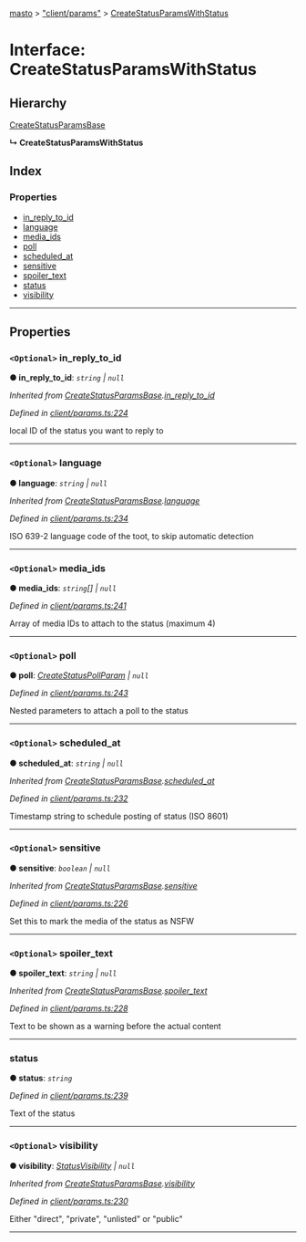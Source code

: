 [masto](../README.md) > ["client/params"](../modules/_client_params_.md) > [CreateStatusParamsWithStatus](../interfaces/_client_params_.createstatusparamswithstatus.md)

# Interface: CreateStatusParamsWithStatus

## Hierarchy

 [CreateStatusParamsBase](_client_params_.createstatusparamsbase.md)

**↳ CreateStatusParamsWithStatus**

## Index

### Properties

* [in_reply_to_id](_client_params_.createstatusparamswithstatus.md#in_reply_to_id)
* [language](_client_params_.createstatusparamswithstatus.md#language)
* [media_ids](_client_params_.createstatusparamswithstatus.md#media_ids)
* [poll](_client_params_.createstatusparamswithstatus.md#poll)
* [scheduled_at](_client_params_.createstatusparamswithstatus.md#scheduled_at)
* [sensitive](_client_params_.createstatusparamswithstatus.md#sensitive)
* [spoiler_text](_client_params_.createstatusparamswithstatus.md#spoiler_text)
* [status](_client_params_.createstatusparamswithstatus.md#status)
* [visibility](_client_params_.createstatusparamswithstatus.md#visibility)

---

## Properties

<a id="in_reply_to_id"></a>

### `<Optional>` in_reply_to_id

**● in_reply_to_id**: *`string` \| `null`*

*Inherited from [CreateStatusParamsBase](_client_params_.createstatusparamsbase.md).[in_reply_to_id](_client_params_.createstatusparamsbase.md#in_reply_to_id)*

*Defined in [client/params.ts:224](https://github.com/neet/masto.js/blob/c1501e9/src/client/params.ts#L224)*

local ID of the status you want to reply to

___
<a id="language"></a>

### `<Optional>` language

**● language**: *`string` \| `null`*

*Inherited from [CreateStatusParamsBase](_client_params_.createstatusparamsbase.md).[language](_client_params_.createstatusparamsbase.md#language)*

*Defined in [client/params.ts:234](https://github.com/neet/masto.js/blob/c1501e9/src/client/params.ts#L234)*

ISO 639-2 language code of the toot, to skip automatic detection

___
<a id="media_ids"></a>

### `<Optional>` media_ids

**● media_ids**: *`string`[] \| `null`*

*Defined in [client/params.ts:241](https://github.com/neet/masto.js/blob/c1501e9/src/client/params.ts#L241)*

Array of media IDs to attach to the status (maximum 4)

___
<a id="poll"></a>

### `<Optional>` poll

**● poll**: *[CreateStatusPollParam](_client_params_.createstatuspollparam.md) \| `null`*

*Defined in [client/params.ts:243](https://github.com/neet/masto.js/blob/c1501e9/src/client/params.ts#L243)*

Nested parameters to attach a poll to the status

___
<a id="scheduled_at"></a>

### `<Optional>` scheduled_at

**● scheduled_at**: *`string` \| `null`*

*Inherited from [CreateStatusParamsBase](_client_params_.createstatusparamsbase.md).[scheduled_at](_client_params_.createstatusparamsbase.md#scheduled_at)*

*Defined in [client/params.ts:232](https://github.com/neet/masto.js/blob/c1501e9/src/client/params.ts#L232)*

Timestamp string to schedule posting of status (ISO 8601)

___
<a id="sensitive"></a>

### `<Optional>` sensitive

**● sensitive**: *`boolean` \| `null`*

*Inherited from [CreateStatusParamsBase](_client_params_.createstatusparamsbase.md).[sensitive](_client_params_.createstatusparamsbase.md#sensitive)*

*Defined in [client/params.ts:226](https://github.com/neet/masto.js/blob/c1501e9/src/client/params.ts#L226)*

Set this to mark the media of the status as NSFW

___
<a id="spoiler_text"></a>

### `<Optional>` spoiler_text

**● spoiler_text**: *`string` \| `null`*

*Inherited from [CreateStatusParamsBase](_client_params_.createstatusparamsbase.md).[spoiler_text](_client_params_.createstatusparamsbase.md#spoiler_text)*

*Defined in [client/params.ts:228](https://github.com/neet/masto.js/blob/c1501e9/src/client/params.ts#L228)*

Text to be shown as a warning before the actual content

___
<a id="status"></a>

###  status

**● status**: *`string`*

*Defined in [client/params.ts:239](https://github.com/neet/masto.js/blob/c1501e9/src/client/params.ts#L239)*

Text of the status

___
<a id="visibility"></a>

### `<Optional>` visibility

**● visibility**: *[StatusVisibility](../modules/_entities_status_.md#statusvisibility) \| `null`*

*Inherited from [CreateStatusParamsBase](_client_params_.createstatusparamsbase.md).[visibility](_client_params_.createstatusparamsbase.md#visibility)*

*Defined in [client/params.ts:230](https://github.com/neet/masto.js/blob/c1501e9/src/client/params.ts#L230)*

Either "direct", "private", "unlisted" or "public"

___

